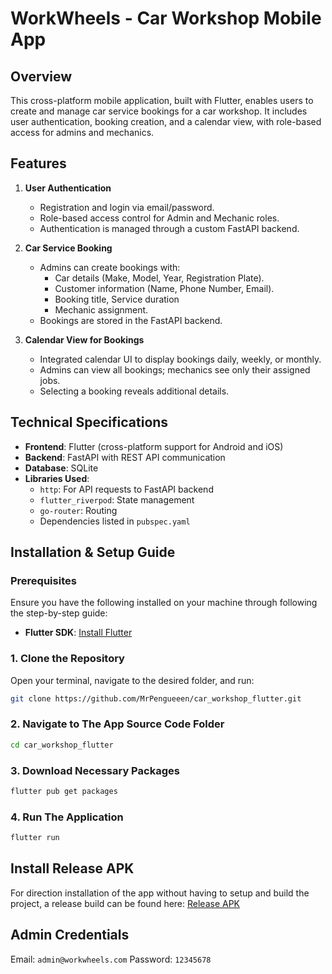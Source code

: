 
# WorkWheels - Car Workshop Mobile App

## Overview
This cross-platform mobile application, built with Flutter, enables users to create and manage car service bookings for a car workshop. It includes user authentication, booking creation, and a calendar view, with role-based access for admins and mechanics.

## Features
1. **User Authentication**
   - Registration and login via email/password.
   - Role-based access control for Admin and Mechanic roles.
   - Authentication is managed through a custom FastAPI backend.

2. **Car Service Booking**
   - Admins can create bookings with:
     - Car details (Make, Model, Year, Registration Plate).
     - Customer information (Name, Phone Number, Email).
     - Booking title, Service duration
     - Mechanic assignment.
   - Bookings are stored in the FastAPI backend.

3. **Calendar View for Bookings**
   - Integrated calendar UI to display bookings daily, weekly, or monthly.
   - Admins can view all bookings; mechanics see only their assigned jobs.
   - Selecting a booking reveals additional details.

## Technical Specifications
- **Frontend**: Flutter (cross-platform support for Android and iOS)
- **Backend**: FastAPI with REST API communication
- **Database**: SQLite
- **Libraries Used**:
  - `http`: For API requests to FastAPI backend
  - `flutter_riverpod`: State management
  - `go-router`: Routing
  - Dependencies listed in `pubspec.yaml`

## Installation & Setup Guide

### Prerequisites
Ensure you have the following installed on your machine through following the step-by-step guide:
- **Flutter SDK**: [Install Flutter](https://flutter.dev/docs/get-started/install)

### 1. Clone the Repository
Open your terminal, navigate to the desired folder, and run:
```bash
git clone https://github.com/MrPengueeen/car_workshop_flutter.git
```
### 2. Navigate to The App Source Code Folder
```bash
cd car_workshop_flutter
```
### 3. Download Necessary Packages
```bash
flutter pub get packages
```
### 4. Run The Application
```bash
flutter run
```

## Install Release APK
For direction installation of the app without having to setup and build the project, a release build can be found here: [Release APK](https://github.com/MrPengueeen/car_workshop_flutter/tree/master/release)


## Admin Credentials
Email: `admin@workwheels.com`
Password: `12345678`
